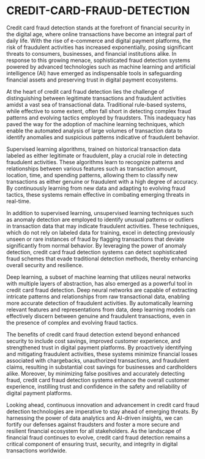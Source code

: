 # CREDIT-CARD-FRAUD-DETECTION
Credit card fraud detection stands at the forefront of financial security in the digital age, where online transactions have become an integral part of daily life. With the rise of e-commerce and digital payment platforms, the risk of fraudulent activities has increased exponentially, posing significant threats to consumers, businesses, and financial institutions alike. In response to this growing menace, sophisticated fraud detection systems powered by advanced technologies such as machine learning and artificial intelligence (AI) have emerged as indispensable tools in safeguarding financial assets and preserving trust in digital payment ecosystems.

At the heart of credit card fraud detection lies the challenge of distinguishing between legitimate transactions and fraudulent activities amidst a vast sea of transactional data. Traditional rule-based systems, while effective to some extent, often fall short in detecting complex fraud patterns and evolving tactics employed by fraudsters. This inadequacy has paved the way for the adoption of machine learning techniques, which enable the automated analysis of large volumes of transaction data to identify anomalies and suspicious patterns indicative of fraudulent behavior.

Supervised learning algorithms, trained on historical transaction data labeled as either legitimate or fraudulent, play a crucial role in detecting fraudulent activities. These algorithms learn to recognize patterns and relationships between various features such as transaction amount, location, time, and spending patterns, allowing them to classify new transactions as either genuine or fraudulent with a high degree of accuracy. By continuously learning from new data and adapting to evolving fraud tactics, these systems remain effective in combating emerging threats in real-time.

In addition to supervised learning, unsupervised learning techniques such as anomaly detection are employed to identify unusual patterns or outliers in transaction data that may indicate fraudulent activities. These techniques, which do not rely on labeled data for training, excel in detecting previously unseen or rare instances of fraud by flagging transactions that deviate significantly from normal behavior. By leveraging the power of anomaly detection, credit card fraud detection systems can detect sophisticated fraud schemes that evade traditional detection methods, thereby enhancing overall security and resilience.

Deep learning, a subset of machine learning that utilizes neural networks with multiple layers of abstraction, has also emerged as a powerful tool in credit card fraud detection. Deep neural networks are capable of extracting intricate patterns and relationships from raw transactional data, enabling more accurate detection of fraudulent activities. By automatically learning relevant features and representations from data, deep learning models can effectively discern between genuine and fraudulent transactions, even in the presence of complex and evolving fraud tactics.

The benefits of credit card fraud detection extend beyond enhanced security to include cost savings, improved customer experience, and strengthened trust in digital payment platforms. By proactively identifying and mitigating fraudulent activities, these systems minimize financial losses associated with chargebacks, unauthorized transactions, and fraudulent claims, resulting in substantial cost savings for businesses and cardholders alike. Moreover, by minimizing false positives and accurately detecting fraud, credit card fraud detection systems enhance the overall customer experience, instilling trust and confidence in the safety and reliability of digital payment platforms.

Looking ahead, continuous innovation and advancement in credit card fraud detection technologies are imperative to stay ahead of emerging threats. By harnessing the power of data analytics and AI-driven insights, we can fortify our defenses against fraudsters and foster a more secure and resilient financial ecosystem for all stakeholders. As the landscape of financial fraud continues to evolve, credit card fraud detection remains a critical component of ensuring trust, security, and integrity in digital transactions worldwide.
